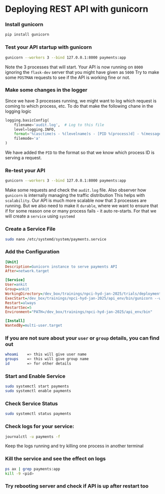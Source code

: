 # Deploying REST API with gunicorn

### Install gunicorn
```bash
pip install gunicorn
```

### Test your API startup with gunicorn
```bash
gunicorn --workers 3 --bind 127.0.0.1:8000 payments:app
```

Note the 3 processes that will start.
Your API is now running on `8000` ignoring the `flask-dev` server that you might have given as `5000`
Try to make some `POSTMAN` requests to see if the API is working fine or not.

### Make some changes in the logger
Since we have 3 processes running, we might want to log which request is coming to which process, etc.
To do that make the following chane in the logging logic
```python
logging.basicConfig(
    filename='audit.log',  # Log to this file
    level=logging.INFO,
    format='%(asctime)s - %(levelname)s - [PID %(process)d] - %(message)s',
    filemode='a'
)
```
We have added the `PID` to the format so that we know which process ID is serving a request.

### Re-test your API
```bash
gunicorn --workers 3 --bind 127.0.0.1:8000 payments:app
```

Make some requests and check the `audit.log` file.
Also observer how `gunicorn` is internally managing the traffic distribution
This helps with `scalability`. Our API is much more scalable now that 3 processes are running.
But we also need to make it `durable`, where we want to ensure that if for some reason one or many process fails - it auto re-starts.
For that we will create a `service` using `systemd`

### Create a Service File
```bash
sudo nano /etc/systemd/system/payments.service
```

### Add the Configuration
```ini
[Unit]
Description=Gunicorn instance to serve payments API
After=network.target

[Service]
User=ankit
Group=ankit
WorkingDirectory=/dev_box/trainings/npci-hyd-jan-2025/trials/deployment
ExecStart=/dev_box/trainings/npci-hyd-jan-2025/api_env/bin/gunicorn --workers 3 --bind 127.0.0.1:8000 payments:app
Restart=always
RestartSec=5
Environment="PATH=/dev_box/trainings/npci-hyd-jan-2025/api_env/bin"

[Install]
WantedBy=multi-user.target
```

### If you are not sure about your `user` or `group` details, you can find out
```bash
whoami    => this will give user name
groups    => this will give group name
id        => for other details
```


### Start and Enable Service
```bash
sudo systemctl start payments
sudo systemctl enable payments
```

### Check Service Status
```bash
sudo systemctl status payments
```

### Check logs for your service:
```bash
journalctl -u payments -f
```
Keep the logs running and try killing one process in another terminal

### Kill the service and see the effect on logs
```bash
ps ax | grep payments:app
kill -9 <pid>
```

### Try rebooting server and check if API is up after restart too
